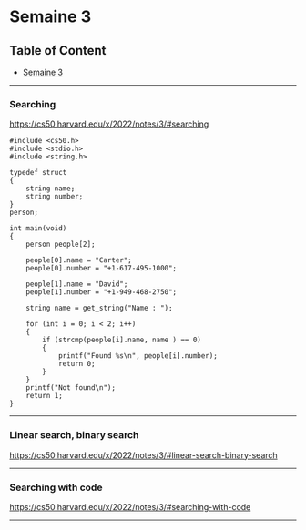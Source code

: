 # Semaine 3

## Table of Content

- [Semaine 3](https://cs50.harvard.edu/x/2022/notes/3/)

---

### Searching

https://cs50.harvard.edu/x/2022/notes/3/#searching


```
#include <cs50.h>
#include <stdio.h>
#include <string.h>

typedef struct
{
    string name;
    string number;
}
person;

int main(void)
{
    person people[2];

    people[0].name = "Carter";
    people[0].number = "+1-617-495-1000";

    people[1].name = "David";
    people[1].number = "+1-949-468-2750";

    string name = get_string("Name : ");

    for (int i = 0; i < 2; i++)
    {
        if (strcmp(people[i].name, name ) == 0)
        {
            printf("Found %s\n", people[i].number);
            return 0;
        }
    }
    printf("Not found\n");
    return 1;
}
```

---

### Linear search, binary search

https://cs50.harvard.edu/x/2022/notes/3/#linear-search-binary-search

---

### Searching with code

https://cs50.harvard.edu/x/2022/notes/3/#searching-with-code

---




